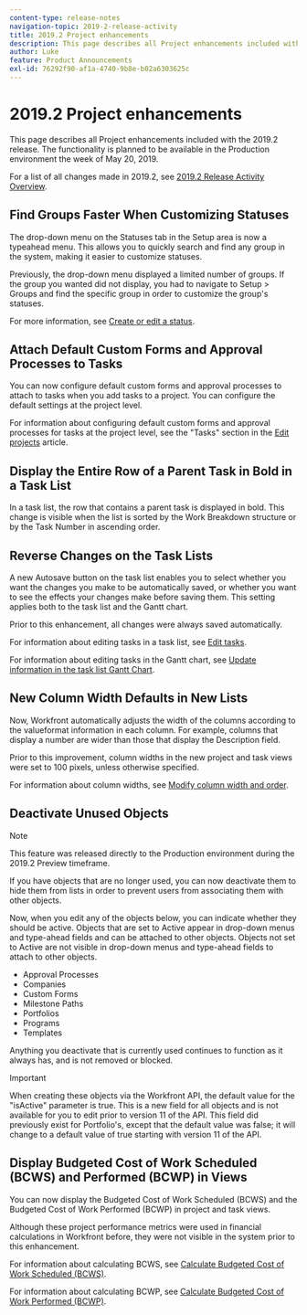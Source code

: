 ```yaml
---
content-type: release-notes
navigation-topic: 2019-2-release-activity
title: 2019.2 Project enhancements
description: This page describes all Project enhancements included with the 2019.2 release. The functionality is planned to be available in the Production environment the week of May 20, 2019.
author: Luke
feature: Product Announcements
exl-id: 76292f90-af1a-4740-9b8e-b02a6303625c
---
```

# 2019.2 Project enhancements

This page describes all Project enhancements included with the 2019.2 release. The functionality is planned to be available in the Production environment the week of May 20, 2019.

For a list of all changes made in 2019.2, see [2019.2 Release Activity Overview](../../../../product-announcements/product-releases/quarterly-release-archive/2019.2-release-activity/2019.2-release-activity-overview.md).

## Find Groups Faster When Customizing Statuses

The drop-down menu on the Statuses tab in the Setup area is now a typeahead menu. This allows you to quickly search and find any group in the system, making it easier to customize statuses.

Previously, the drop-down menu displayed a limited number of groups. If the group you wanted did not display, you had to navigate to Setup > Groups and find the specific group in order to customize the group's statuses.

For more information, see [Create or edit a status](../../../../administration-and-setup/customize-workfront/creating-custom-status-and-priority-labels/create-or-edit-a-status.md).

## Attach Default Custom Forms and Approval Processes to Tasks

You can now configure default custom forms and approval processes to attach to tasks when you add tasks to a project. You can configure the default settings at the project level.

For information about configuring default custom forms and approval processes for tasks at the project level, see the "Tasks" section in the [Edit projects](../../../../manage-work/projects/manage-projects/edit-projects.md) article.

## Display the Entire Row of a Parent Task in Bold in a Task List

In a task list, the row that contains a parent task is displayed in bold. This change is visible when the list is sorted by the Work Breakdown structure or by the Task Number in ascending order.

## Reverse Changes on the Task Lists

A&nbsp;new Autosave button on the task list enables you to select whether you want the changes you make to be automatically saved, or whether you want to see the effects your changes make before saving them. This setting applies both to the task list and the Gantt chart.

Prior to this enhancement, all changes were always saved automatically.

For information about editing tasks in a task list, see [Edit tasks](../../../../manage-work/tasks/manage-tasks/edit-tasks.md).

For information about editing tasks in the Gantt chart, see [Update information in the task list Gantt Chart](../../../../manage-work/gantt-chart/use-the-gantt-chart/update-info-task-list-gantt.md).

## New Column Width Defaults in New Lists

Now, Workfront automatically adjusts the width of the columns according to the valueformat information in each column. For example, columns that display a number are wider than those that display the Description field.

Prior to this improvement, column widths in the new project and task views were set to 100 pixels, unless otherwise specified.

For information about column widths, see [Modify column width and order](../../../../reports-and-dashboards/reports/reporting-elements/modify-column-width-order.md).

## Deactivate Unused Objects

>[!NOTE]
>
>This feature was released directly to the Production environment during the 2019.2 Preview timeframe.

If you have objects that are no longer used, you can now deactivate them to hide them from lists in order to prevent users from associating them with other objects.

Now, when you edit any of the objects below, you can indicate whether they should be active. Objects that are set to Active appear in drop-down menus and type-ahead fields and can be attached to other objects. Objects not set to Active are not visible in drop-down menus and type-ahead fields to attach to other objects.

* Approval Processes
* Companies
* Custom Forms
* Milestone Paths
* Portfolios
* Programs
* Templates

Anything you deactivate that is currently used continues to function as it always has, and is not removed or blocked.

>[!IMPORTANT]
>
>When creating these objects via the Workfront API, the default value for the "isActive" parameter is true. This is a new field for all objects and is not available for you to edit prior to version 11 of the API. This field did previously exist for Portfolio's, except that the default value was false; it will change to a default value of true starting with version 11 of the API.

## Display Budgeted Cost of Work Scheduled (BCWS) and Performed (BCWP) in Views

You can now display the Budgeted Cost of Work Scheduled (BCWS) and the Budgeted Cost of Work Performed (BCWP) in project and task views.

Although these project performance metrics were used in financial calculations in Workfront before, they were not visible in the system prior to this enhancement.

For information about calculating BCWS, see [Calculate Budgeted Cost of Work Scheduled (BCWS)](../../../../manage-work/projects/project-finances/calculate-bcws.md).

For information about calculating BCWP, see [Calculate Budgeted Cost of Work Performed (BCWP)](../../../../manage-work/projects/project-finances/calculate-bcwp.md).


